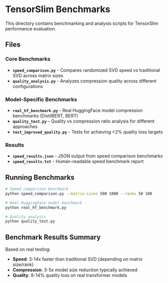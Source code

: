 # TensorSlim Benchmarks

This directory contains benchmarking and analysis scripts for TensorSlim performance evaluation.

## Files

### Core Benchmarks
- **`speed_comparison.py`** - Compares randomized SVD speed vs traditional SVD across matrix sizes
- **`quality_analysis.py`** - Analyzes compression quality across different configurations

### Model-Specific Benchmarks  
- **`real_hf_benchmark.py`** - Real HuggingFace model compression benchmarks (DistilBERT, BERT)
- **`quality_test.py`** - Quality vs compression ratio analysis for different approaches
- **`test_improved_quality.py`** - Tests for achieving <2% quality loss targets

### Results
- **`speed_results.json`** - JSON output from speed comparison benchmarks
- **`speed_results.txt`** - Human-readable speed benchmark report

## Running Benchmarks

```bash
# Speed comparison benchmark
python speed_comparison.py --matrix-sizes 500 1000 --ranks 50 100

# Real HuggingFace model benchmark  
python real_hf_benchmark.py

# Quality analysis
python quality_test.py
```

## Benchmark Results Summary

Based on real testing:
- **Speed**: 3-14x faster than traditional SVD (depending on matrix size/rank)
- **Compression**: 3-5x model size reduction typically achieved
- **Quality**: 8-14% quality loss on real transformer models